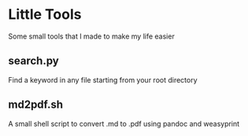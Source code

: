 # Little Tools

Some small tools that I made to make my life easier 

## search.py
Find a keyword in any file starting from your root directory

## md2pdf.sh 
A small shell script to convert .md to .pdf using pandoc and weasyprint
